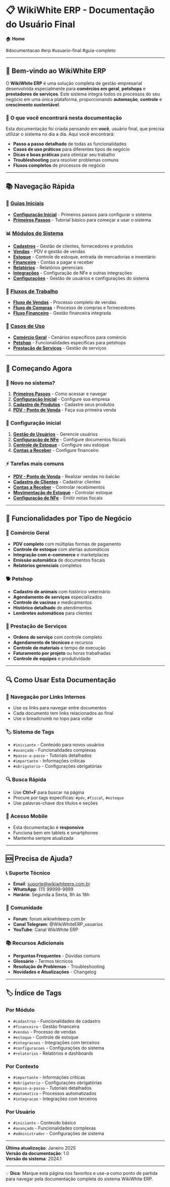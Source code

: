 # 📋 WikiWhite ERP - Documentação do Usuário Final

🏠 **Home**

#documentacao #erp #usuario-final #guia-completo

---

## 🎯 Bem-vindo ao WikiWhite ERP

O **WikiWhite ERP** é uma solução completa de gestão empresarial desenvolvida especialmente para **comércios em geral**, **petshops** e **prestadores de serviços**. Este sistema integra todos os processos do seu negócio em uma única plataforma, proporcionando **automação**, **controle** e **crescimento sustentável**.

### 🚀 **O que você encontrará nesta documentação**

Esta documentação foi criada pensando em **você**, usuário final, que precisa utilizar o sistema no dia a dia. Aqui você encontrará:

- **Passo a passo detalhado** de todas as funcionalidades
- **Casos de uso práticos** para diferentes tipos de negócio
- **Dicas e boas práticas** para otimizar seu trabalho
- **Troubleshooting** para resolver problemas comuns
- **Fluxos completos** de processos de negócio

---

## 📚 Navegação Rápida

### 🚀 **[Guias Iniciais](guias/)**
- **[Configuração Inicial](guias/configuracao-inicial.md)** - Primeiros passos para configurar o sistema
- **[Primeiros Passos](guias/primeiros-passos.md)** - Tutorial básico para começar a usar o sistema

### 📊 **[Módulos do Sistema](modulos/)**
- **[Cadastros](modulos/cadastros/)** - Gestão de clientes, fornecedores e produtos
- **[Vendas](modulos/vendas/)** - PDV e gestão de vendas
- **[Estoque](modulos/estoque/)** - Controle de estoque, entrada de mercadorias e inventário
- **[Financeiro](modulos/financeiro/)** - Contas a pagar e receber
- **[Relatórios](modulos/relatorios/)** - Relatórios gerenciais
- **[Integrações](modulos/integracoes/)** - Configuração de NFe e outras integrações
- **[Configurações](modulos/configuracoes/)** - Gestão de usuários e configurações do sistema

### 🔄 **[Fluxos de Trabalho](fluxos/)**
- **[Fluxo de Vendas](fluxos/fluxo-vendas-completo.md)** - Processo completo de vendas
- **[Fluxo de Compras](fluxos/fluxo-compras.md)** - Processo de compras e fornecedores
- **[Fluxo Financeiro](fluxos/fluxo-financeiro.md)** - Gestão financeira integrada

### 🎯 **[Casos de Uso](casos-uso/)**
- **[Comércio Geral](casos-uso/comercio-geral/)** - Cenários específicos para comércio
- **[Petshop](casos-uso/petshop/)** - Funcionalidades específicas para petshops
- **[Prestação de Serviços](casos-uso/prestacao-servicos/)** - Gestão de serviços

---

## 🚀 Começando Agora

### 👋 **Novo no sistema?**
1. **[Primeiros Passos](guias/primeiros-passos.md)** - Como acessar e navegar
2. **[Configuração Inicial](guias/configuracao-inicial.md)** - Configure sua empresa
3. **[Cadastro de Produtos](modulos/cadastros/cadastro-de-produtos.md)** - Cadastre seus produtos
4. **[PDV - Ponto de Venda](modulos/vendas/pdv.md)** - Faça sua primeira venda

### 🔧 **Configuração inicial**
1. **[Gestão de Usuários](modulos/configuracoes/gestao-usuarios.md)** - Gerencie usuários
2. **[Configuração de NFe](modulos/integracoes/configuracao-nfe.md)** - Configure documentos fiscais
3. **[Controle de Estoque](modulos/estoque/)** - Configure seu estoque
4. **[Contas a Receber](modulos/financeiro/contas-a-receber.md)** - Configure financeiro

### ⚡ **Tarefas mais comuns**
- **[PDV - Ponto de Venda](modulos/vendas/pdv.md)** - Realizar vendas no balcão
- **[Cadastro de Clientes](modulos/cadastros/cadastro-de-clientes.md)** - Cadastrar clientes
- **[Contas a Receber](modulos/financeiro/contas-a-receber.md)** - Controlar recebimentos
- **[Movimentação de Estoque](modulos/estoque/movimentacao-estoque.md)** - Controlar estoque
- **[Configuração de NFe](modulos/integracoes/configuracao-nfe.md)** - Emitir notas fiscais

---

## 🎯 Funcionalidades por Tipo de Negócio

### 🛒 **Comércio Geral**
- **PDV completo** com múltiplas formas de pagamento
- **Controle de estoque** com alertas automáticos
- **Integração com e-commerce** e marketplaces
- **Emissão automática** de documentos fiscais
- **Relatórios gerenciais** completos

### 🐕 **Petshop**
- **Cadastro de animais** com histórico veterinário
- **Agendamento de serviços** especializados
- **Controle de vacinas** e medicamentos
- **Histórico detalhado** de atendimentos
- **Lembretes automáticos** para clientes

### 🔧 **Prestação de Serviços**
- **Ordens de serviço** com controle completo
- **Agendamento de técnicos** e recursos
- **Controle de materiais** e tempo de execução
- **Faturamento por projeto** ou horas trabalhadas
- **Controle de equipes** e produtividade

---

## 🔍 Como Usar Esta Documentação

### 🔗 **Navegação por Links Internos**
- Use os links para navegar entre documentos
- Cada documento tem links relacionados ao final
- Use o breadcrumb no topo para voltar

### 🏷️ **Sistema de Tags**
- `#iniciante` - Conteúdo para novos usuários
- `#avançado` - Funcionalidades complexas
- `#passo-a-passo` - Tutoriais detalhados
- `#importante` - Informações críticas
- `#obrigatorio` - Configurações obrigatórias

### 🔍 **Busca Rápida**
- Use **Ctrl+F** para buscar na página
- Procure por tags específicas: `#pdv`, `#fiscal`, `#estoque`
- Use palavras-chave dos títulos e seções

### 📱 **Acesso Mobile**
- Esta documentação é **responsiva**
- Funciona bem em tablets e smartphones
- Mantenha sempre atualizada

---

## 🆘 Precisa de Ajuda?

### 📞 **Suporte Técnico**
- **Email**: suporte@wikiwhiteerp.com.br
- **WhatsApp**: (11) 99999-9999
- **Horário**: Segunda a Sexta, 8h às 18h

### 💬 **Comunidade**
- **Forum**: forum.wikiwhiteerp.com.br
- **Canal Telegram**: @WikiWhiteERP_usuarios
- **YouTube**: Canal WikiWhite ERP

### 📚 **Recursos Adicionais**
- **Perguntas Frequentes** - Dúvidas comuns
- **Glossário** - Termos técnicos
- **Resolução de Problemas** - Troubleshooting
- **Novidades e Atualizações** - Changelog

---

## 🏷️ Índice de Tags

### Por Módulo
- `#cadastros` - Funcionalidades de cadastro
- `#financeiro` - Gestão financeira
- `#vendas` - Processo de vendas
- `#estoque` - Controle de estoque
- `#integracoes` - Integrações com terceiros
- `#configuracoes` - Configurações do sistema
- `#relatorios` - Relatórios e dashboards

### Por Contexto
- `#importante` - Informações críticas
- `#obrigatorio` - Configurações obrigatórias
- `#passo-a-passo` - Tutoriais detalhados
- `#automatico` - Processos automatizados
- `#integracao` - Integrações com terceiros

### Por Usuário
- `#iniciante` - Conteúdo básico
- `#avançado` - Funcionalidades complexas
- `#administrador` - Configurações de sistema

---

**Última atualização**: Janeiro 2025  
**Versão da documentação**: 1.0  
**Versão do sistema**: 2024.1

---

💡 **Dica**: Marque esta página nos favoritos e use-a como ponto de partida para navegar pela documentação completa do sistema WikiWhite ERP. 